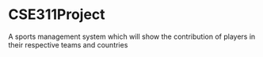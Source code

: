 # CSE311Project
A sports management system which will show the contribution of players in their respective teams and countries
